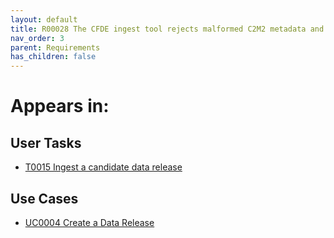 ```yaml
---
layout: default
title: R00028 The CFDE ingest tool rejects malformed C2M2 metadata and provides comprehensible/actionable diagnostics
nav_order: 3
parent: Requirements
has_children: false
---
```


# Appears in:


## User Tasks

-   [T0015 Ingest a candidate data release](../user-tasks/t0015-ingest-candidate-data-release.md)

## Use Cases

-   [UC0004 Create a Data Release](../use-cases/create-data-release.md)
